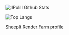 ![IIPoliII Github Stats](https://github-readme-stats-git-masterrstaa-rickstaa.vercel.app/api?username=IIPoliII&show_icons=true&theme=dark&count_private=true)

![Top Langs](https://github-readme-stats-git-masterrstaa-rickstaa.vercel.app/api/top-langs/?username=IIPoliII&layout=compact&show_icons=true&theme=dark&count_private=true)

[SheepIt Render Farm profile](https://www.sheepit-renderfarm.com/user/Poli/profile)
